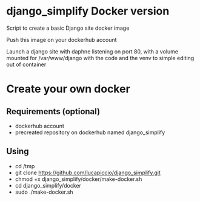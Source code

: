 # django_simplify Docker version
Script to create a basic Django site docker image 

Push this image on your dockerhub account

Launch a django site with daphne listening on port 80, with a volume mounted for /var/www/django with the code and the venv to simple editing out of container

# Create your own docker
## Requirements (optional)
- dockerhub account
- precreated repository on dockerhub named django_simplify

## Using
- cd /tmp
- git clone https://github.com/lucapiccio/django_simplify.git
- chmod +x django_simplify/docker/make-docker.sh
- cd django_simplify/docker
- sudo ./make-docker.sh
